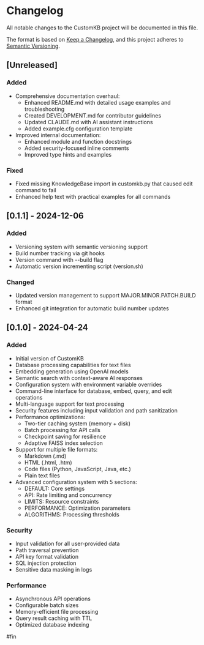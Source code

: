 # Changelog

All notable changes to the CustomKB project will be documented in this file.

The format is based on [Keep a Changelog](https://keepachangelog.com/en/1.0.0/),
and this project adheres to [Semantic Versioning](https://semver.org/spec/v2.0.0.html).

## [Unreleased]

### Added
- Comprehensive documentation overhaul:
  - Enhanced README.md with detailed usage examples and troubleshooting
  - Created DEVELOPMENT.md for contributor guidelines
  - Updated CLAUDE.md with AI assistant instructions
  - Added example.cfg configuration template
- Improved internal documentation:
  - Enhanced module and function docstrings
  - Added security-focused inline comments
  - Improved type hints and examples

### Fixed
- Fixed missing KnowledgeBase import in customkb.py that caused edit command to fail
- Enhanced help text with practical examples for all commands

## [0.1.1] - 2024-12-06

### Added
- Versioning system with semantic versioning support
- Build number tracking via git hooks
- Version command with --build flag
- Automatic version incrementing script (version.sh)

### Changed
- Updated version management to support MAJOR.MINOR.PATCH.BUILD format
- Enhanced git integration for automatic build number updates

## [0.1.0] - 2024-04-24

### Added
- Initial version of CustomKB
- Database processing capabilities for text files
- Embedding generation using OpenAI models  
- Semantic search with context-aware AI responses
- Configuration system with environment variable overrides
- Command-line interface for database, embed, query, and edit operations
- Multi-language support for text processing
- Security features including input validation and path sanitization
- Performance optimizations:
  - Two-tier caching system (memory + disk)
  - Batch processing for API calls
  - Checkpoint saving for resilience
  - Adaptive FAISS index selection
- Support for multiple file formats:
  - Markdown (.md)
  - HTML (.html, .htm)
  - Code files (Python, JavaScript, Java, etc.)
  - Plain text files
- Advanced configuration system with 5 sections:
  - DEFAULT: Core settings
  - API: Rate limiting and concurrency
  - LIMITS: Resource constraints
  - PERFORMANCE: Optimization parameters
  - ALGORITHMS: Processing thresholds

### Security
- Input validation for all user-provided data
- Path traversal prevention
- API key format validation
- SQL injection protection
- Sensitive data masking in logs

### Performance
- Asynchronous API operations
- Configurable batch sizes
- Memory-efficient file processing
- Query result caching with TTL
- Optimized database indexing

#fin